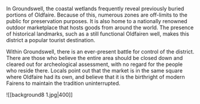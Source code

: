In Groundswell, the coastal wetlands frequently reveal previously buried portions of Oldfaire. Because of this, numerous zones are off-limits to the public for preservation purposes. It is also home to a nationally renowned outdoor marketplace that hosts goods from around the world. The presence of historical landmarks, such as a still functional Oldfairen well, makes this district a popular tourist destination. 

Within Groundswell, there is an ever-present battle for control of the district. There are those who believe the entire area should be closed down and cleared out for archeological assessment, with no regard for the people who reside there. Locals point out that the market is in the same square where Oldfaire had its own, and believe that it is the birthright of modern Fairens to maintain the tradition uninterrupted.

![[background8 1.jpg|400]]